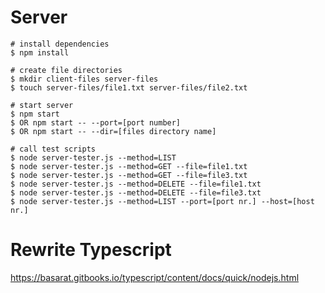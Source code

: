 # Server

````
# install dependencies
$ npm install

# create file directories
$ mkdir client-files server-files
$ touch server-files/file1.txt server-files/file2.txt

# start server
$ npm start 
$ OR npm start -- --port=[port number]
$ OR npm start -- --dir=[files directory name]

# call test scripts
$ node server-tester.js --method=LIST
$ node server-tester.js --method=GET --file=file1.txt
$ node server-tester.js --method=GET --file=file3.txt
$ node server-tester.js --method=DELETE --file=file1.txt
$ node server-tester.js --method=DELETE --file=file3.txt
$ node server-tester.js --method=LIST --port=[port nr.] --host=[host nr.]
````

# Rewrite Typescript
https://basarat.gitbooks.io/typescript/content/docs/quick/nodejs.html